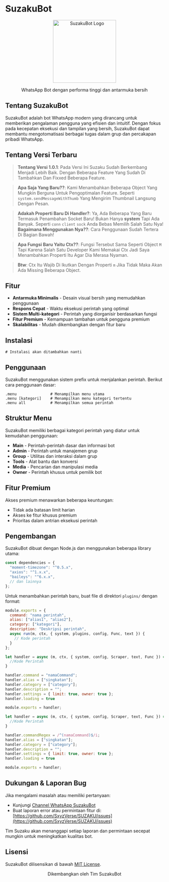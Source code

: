 # SuzakuBot

<div align="center">
  <img src="https://files.catbox.moe/1463l1.jpg" alt="SuzakuBot Logo" width="200px" height="200px"/>
  <p>WhatsApp Bot dengan performa tinggi dan antarmuka bersih</p>
</div>

## Tentang SuzakuBot

SuzakuBot adalah bot WhatsApp modern yang dirancang untuk memberikan pengalaman pengguna yang efisien dan intuitif. Dengan fokus pada kecepatan eksekusi dan tampilan yang bersih, SuzakuBot dapat membantu mengotomatisasi berbagai tugas dalam grup dan percakapan pribadi WhatsApp.

## Tentang Versi Terbaru
> **Tentang Versi 1.0.1**: Pada Versi Ini Suzaku Sudah Berkembang Menjadi Lebih Baik. Dengan Beberapa Feature Yang Sudah Di Tambahkan Dan Fixxed Beberapa Feature.

> **Apa Saja Yang Baru??**: Kami Menambahkan Beberapa Object Yang Mungkin Berguna Untuk Pengoptimalan Feature. Seperti `system.sendMessageWithThumb` Yang Mengirim Thumbnail Langsung Dengan Pesan.

> **Adakah Properti Baru Di Handler?**: Ya, Ada Beberapa Yang Baru Termasuk Penambahan Socket Baru! Bukan Hanya **system** Tapi Ada Banyak. Seperti `conn` `client` `sock` Anda Bebas Memilih Salah Satu Nya! **Bagaimana Menggunakan Nya??**: Cara Penggunaan Sudah Tertera Di Bagian Bawah!

> **Apa Fungsi Baru Yaitu Ctx??**: Fungsi Tersebut Sama Seperti Object `M` Tapi Karena Salah Satu Developer Kami Memakai Ctx Jadi Saya Menambahkan Properti Itu Agar Dia Merasa Nyaman.

> **Btw**: Ctx Itu Wajib Di Ikutkan Dengan Properti `m` Jika Tidak Maka Akan Ada Missing Beberapa Object.

## Fitur

- **Antarmuka Minimalis** - Desain visual bersih yang memudahkan penggunaan
- **Respons Cepat** - Waktu eksekusi perintah yang optimal
- **Sistem Multi-kategori** - Perintah yang diorganisir berdasarkan fungsi
- **Fitur Premium** - Kemampuan tambahan untuk pengguna premium
- **Skalabilitas** - Mudah dikembangkan dengan fitur baru

## Instalasi

```
# Instalasi akan ditambahkan nanti
```

## Penggunaan

SuzakuBot menggunakan sistem prefix untuk menjalankan perintah. Berikut cara penggunaan dasar:

```
.menu               # Menampilkan menu utama
.menu [kategori]    # Menampilkan menu kategori tertentu
.menu all           # Menampilkan semua perintah
```

## Struktur Menu

SuzakuBot memiliki berbagai kategori perintah yang diatur untuk kemudahan penggunaan:

- **Main** - Perintah-perintah dasar dan informasi bot
- **Admin** - Perintah untuk manajemen grup
- **Group** - Utilitas dan interaksi dalam grup
- **Tools** - Alat bantu dan konversi
- **Media** - Pencarian dan manipulasi media
- **Owner** - Perintah khusus untuk pemilik bot

## Fitur Premium

Akses premium menawarkan beberapa keuntungan:

- Tidak ada batasan limit harian
- Akses ke fitur khusus premium
- Prioritas dalam antrian eksekusi perintah

## Pengembangan

SuzakuBot dibuat dengan Node.js dan menggunakan beberapa library utama:

```javascript
const dependencies = {
  "moment-timezone": "^0.5.x",
  "axios": "^1.x.x",
  "baileys": "^6.x.x",
  // dan lainnya
};
```

Untuk menambahkan perintah baru, buat file di direktori `plugins/` dengan format:

```javascript
module.exports = {
  command: "nama_perintah",
  alias: ["alias1", "alias2"],
  category: ["kategori"],
  description: "Deskripsi perintah",
  async run(m, ctx, { system, plugins, config, Func, text }) {
    // Kode perintah
  }
};
```
```javascript
let handler = async (m, ctx, { system, config, Scraper, text, Func }) => {
  //Kode Perintah
}

handler.command = "namaCommand";
handler.alias = ["singkatan"];
handler.category = ["category"];
handler.description = "";
handler.settings = { limit: true, owner: true };
handler.loading = true

module.exports = handler;
```
```javascript
let handler = async (m, ctx, { system, config, Scraper, text, Func }) => {
  //Kode Perintah
}

handler.commandRegex = /^(namaCommand)$/i;
handler.alias = ["singkatan"];
handler.category = ["category"];
handler.description = "";
handler.settings = { limit: true, owner: true };
handler.loading = true

module.exports = handler;
```

## Dukungan & Laporan Bug

Jika mengalami masalah atau memiliki pertanyaan:
- Kunjungi [Channel WhatsApp SuzakuBot](https://whatsapp.com/channel/0029Vb0YWvYJ3jusF2nk9U1P)
- Buat laporan error atau permintaan fitur di: [https://github.com/SxyzVerse/SUZAKU/issues](https://github.com/SxyzVerse/SUZAKU/issues)

Tim Suzaku akan menanggapi setiap laporan dan permintaan secepat mungkin untuk meningkatkan kualitas bot.

## Lisensi

SuzakuBot dilisensikan di bawah [MIT License](LICENSE).

<div align="center">
  <p>Dikembangkan oleh Tim SuzakuBot</p>
</div>